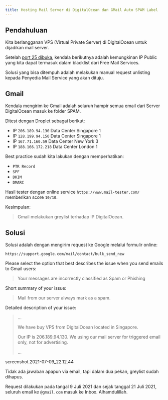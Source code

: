 ```yaml
---
title: Hosting Mail Server di DigitalOcean dan GMail Auto SPAM Label
---
```


## Pendahuluan

Kita berlangganan VPS (Virtual Private Server) di DigitalOcean untuk dijadikan mail server.

Setelah [port 25 dibuka][link_1], kendala berikutnya adalah kemungkinan IP Public yang kita dapat termasuk dalam blacklist dari Free Mail Services.

Solusi yang bisa ditempuh adalah melakukan manual request unlisting kepada Penyedia Mail Service yang akan dituju.

[link_1]: /blog/2021/07/07/hosting-mail-server-di-digitalocean-dan-block-port-25/

## Gmail

Kendala mengirim ke Gmail adalah <strike>seluruh</strike> hampir semua email dari Server DigitalOcean masuk ke folder SPAM.

Ditest dengan Droplet sebagai berikut:

 - IP `206.189.94.130` Data Center Singapore 1
 - IP `128.199.94.150` Data Center Singapore 1
 - IP `167.71.160.59` Data Center New York 3
 - IP  `188.166.172.218` Data Center London 1

Best practice sudah kita lakukan dengan memperhatikan:

 - `PTR Record`
 - `SPF`
 - `DKIM`
 - `DMARC`

Hasil tester dengan online service `https://www.mail-tester.com/` memberikan score `10/10`.

Kesimpulan:

> Gmail melakukan greylist terhadap IP DigitalOcean.

## Solusi

Solusi adalah dengan mengirim request ke Google melalui formulir online:

```
https://support.google.com/mail/contact/bulk_send_new
```

Please select the option that best describes the issue when you send emails to Gmail users:

> Your messages are incorrectly classified as Spam or Phishing

Short summary of your issue:

> Mail from our server always mark as a spam.

Detailed description of your issue:

> ...
>
> We have buy VPS from DigitalOcean located in Singapore.
>
> Our IP is 206.189.94.130. We using our mail server for triggered email only, not for advertising.
>
> ...

screenshot.2021-07-09_22.12.44

Tidak ada jawaban apapun via email, tapi dalam dua pekan, greylist sudah dihapus.

Request dilakukan pada tangal 9 Juli 2021 dan sejak tanggal 21 Juli 2021, seluruh email ke `@gmail.com` masuk ke Inbox. Alhamdulillah.

